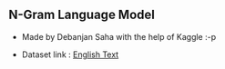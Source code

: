 ## N-Gram Language Model 

- Made by Debanjan Saha with the help of Kaggle :-p

- Dataset link : [English Text](https://drive.google.com/drive/folders/1lthDz3GKLxES130Ly6jdSyieOJZHe77R)
